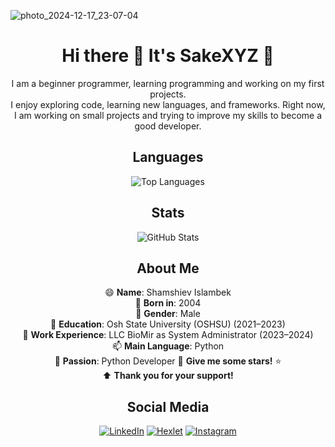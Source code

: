 ![photo_2024-12-17_23-07-04](https://github.com/user-attachments/assets/96fa7d24-2448-492e-8f58-a7dda06a25fb)

<div align="center">

# Hi there 👋 It's SakeXYZ 🐼  
I am a beginner programmer, learning programming and working on my first projects.  
I enjoy exploring code, learning new languages, and frameworks. Right now, I am working on small projects and trying to improve my skills to become a good developer.  

## Languages  
![Top Languages](https://github-readme-stats.vercel.app/api/top-langs/?username=SakeXYZ&layout=compact)  

## Stats  
![GitHub Stats](https://github-readme-stats.vercel.app/api?username=SakeXYZ&show_icons=true)  

## About Me  

😄 **Name**: Shamshiev Islambek  
🔭 **Born in**: 2004  
🌱 **Gender**: Male  
👯 **Education**: Osh State University (OSHSU) (2021–2023)  
💼 **Work Experience**: LLC BioMir as System Administrator (2023–2024)  
📫 **Main Language**: Python  
💬 **Passion**: Python Developer
🌟 **Give me some stars!** ⭐  
⬆️ **Thank you for your support!**  

## Social Media
[![LinkedIn](https://img.shields.io/badge/-LinkedIn-blue?style=for-the-badge&logo=linkedin&logoColor=white)](https://www.linkedin.com/in/islambek-shamshiev-747659288/)  [![Hexlet](https://img.shields.io/badge/-Hexlet-orange?style=for-the-badge&logo=hexlet&logoColor=white)](https://ru.hexlet.io/u/sakexyz)  [![Instagram](https://img.shields.io/badge/-Instagram-E4405F?style=for-the-badge&logo=instagram&logoColor=white)](https://www.instagram.com/sake.lite)  




</div>
